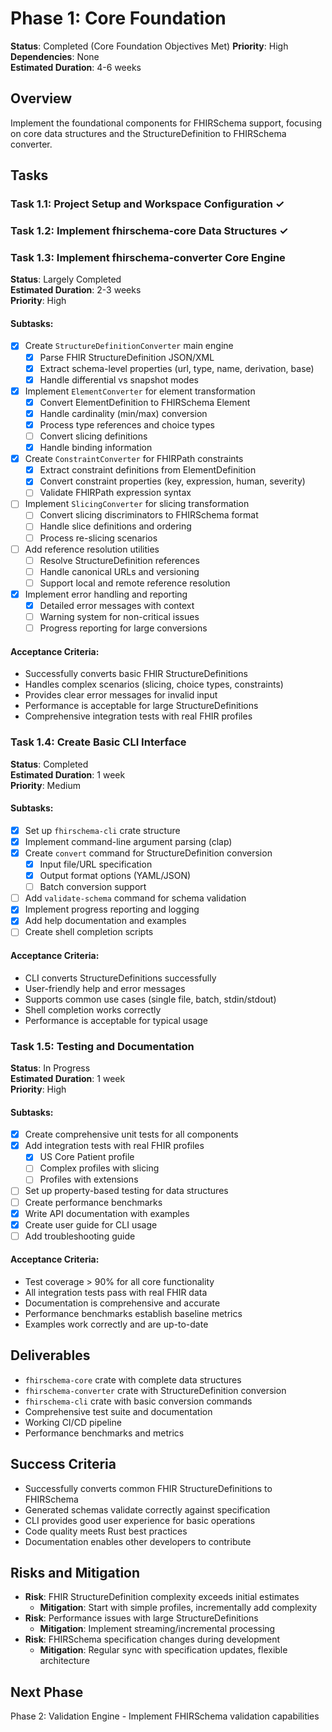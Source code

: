 # Phase 1: Core Foundation

**Status**: Completed (Core Foundation Objectives Met)
**Priority**: High  
**Dependencies**: None  
**Estimated Duration**: 4-6 weeks

## Overview
Implement the foundational components for FHIRSchema support, focusing on core data structures and the StructureDefinition to FHIRSchema converter.

## Tasks

### Task 1.1: Project Setup and Workspace Configuration ✓

### Task 1.2: Implement fhirschema-core Data Structures ✓

### Task 1.3: Implement fhirschema-converter Core Engine
**Status**: Largely Completed  
**Estimated Duration**: 2-3 weeks  
**Priority**: High

#### Subtasks:
- [x] Create `StructureDefinitionConverter` main engine
  - [x] Parse FHIR StructureDefinition JSON/XML
  - [x] Extract schema-level properties (url, type, name, derivation, base)
  - [x] Handle differential vs snapshot modes
- [x] Implement `ElementConverter` for element transformation
  - [x] Convert ElementDefinition to FHIRSchema Element
  - [x] Handle cardinality (min/max) conversion
  - [x] Process type references and choice types
  - [ ] Convert slicing definitions
  - [x] Handle binding information
- [x] Create `ConstraintConverter` for FHIRPath constraints
  - [x] Extract constraint definitions from ElementDefinition
  - [x] Convert constraint properties (key, expression, human, severity)
  - [ ] Validate FHIRPath expression syntax
- [ ] Implement `SlicingConverter` for slicing transformation
  - [ ] Convert slicing discriminators to FHIRSchema format
  - [ ] Handle slice definitions and ordering
  - [ ] Process re-slicing scenarios
- [ ] Add reference resolution utilities
  - [ ] Resolve StructureDefinition references
  - [ ] Handle canonical URLs and versioning
  - [ ] Support local and remote reference resolution
- [x] Implement error handling and reporting
  - [x] Detailed error messages with context
  - [ ] Warning system for non-critical issues
  - [ ] Progress reporting for large conversions

#### Acceptance Criteria:
- Successfully converts basic FHIR StructureDefinitions
- Handles complex scenarios (slicing, choice types, constraints)
- Provides clear error messages for invalid input
- Performance is acceptable for large StructureDefinitions
- Comprehensive integration tests with real FHIR profiles

### Task 1.4: Create Basic CLI Interface
**Status**: Completed  
**Estimated Duration**: 1 week  
**Priority**: Medium

#### Subtasks:
- [x] Set up `fhirschema-cli` crate structure
- [x] Implement command-line argument parsing (clap)
- [x] Create `convert` command for StructureDefinition conversion
  - [x] Input file/URL specification
  - [x] Output format options (YAML/JSON)
  - [ ] Batch conversion support
- [ ] Add `validate-schema` command for schema validation
- [x] Implement progress reporting and logging
- [x] Add help documentation and examples
- [ ] Create shell completion scripts

#### Acceptance Criteria:
- CLI converts StructureDefinitions successfully
- User-friendly help and error messages
- Supports common use cases (single file, batch, stdin/stdout)
- Shell completion works correctly
- Performance is acceptable for typical usage

### Task 1.5: Testing and Documentation
**Status**: In Progress  
**Estimated Duration**: 1 week  
**Priority**: High

#### Subtasks:
- [x] Create comprehensive unit tests for all components
- [x] Add integration tests with real FHIR profiles
  - [x] US Core Patient profile
  - [ ] Complex profiles with slicing
  - [ ] Profiles with extensions
- [ ] Set up property-based testing for data structures
- [ ] Create performance benchmarks
- [x] Write API documentation with examples
- [x] Create user guide for CLI usage
- [ ] Add troubleshooting guide

#### Acceptance Criteria:
- Test coverage > 90% for all core functionality
- All integration tests pass with real FHIR data
- Documentation is comprehensive and accurate
- Performance benchmarks establish baseline metrics
- Examples work correctly and are up-to-date

## Deliverables
- `fhirschema-core` crate with complete data structures
- `fhirschema-converter` crate with StructureDefinition conversion
- `fhirschema-cli` crate with basic conversion commands
- Comprehensive test suite and documentation
- Working CI/CD pipeline
- Performance benchmarks and metrics

## Success Criteria
- Successfully converts common FHIR StructureDefinitions to FHIRSchema
- Generated schemas validate correctly against specification
- CLI provides good user experience for basic operations
- Code quality meets Rust best practices
- Documentation enables other developers to contribute

## Risks and Mitigation
- **Risk**: FHIR StructureDefinition complexity exceeds initial estimates
  - **Mitigation**: Start with simple profiles, incrementally add complexity
- **Risk**: Performance issues with large StructureDefinitions
  - **Mitigation**: Implement streaming/incremental processing
- **Risk**: FHIRSchema specification changes during development
  - **Mitigation**: Regular sync with specification updates, flexible architecture

## Next Phase
Phase 2: Validation Engine - Implement FHIRSchema validation capabilities
